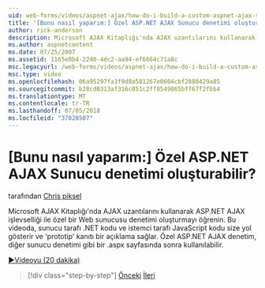 ```yaml
---
uid: web-forms/videos/aspnet-ajax/how-do-i-build-a-custom-aspnet-ajax-server-control
title: '[Bunu nasıl yaparım:] Özel ASP.NET AJAX Sunucu denetimi oluşturabilir? | Microsoft Docs'
author: rick-anderson
description: Microsoft AJAX Kitaplığı'nda AJAX uzantılarını kullanarak ASP.NET AJAX işlevselliği ile özel bir Web sunucusu denetimi oluşturmayı öğrenin. Bu videoda size...
ms.author: aspnetcontent
ms.date: 07/25/2007
ms.assetid: 1165e0b4-2240-4dc2-aa94-ef6664c71a8c
msc.legacyurl: /web-forms/videos/aspnet-ajax/how-do-i-build-a-custom-aspnet-ajax-server-control
msc.type: video
ms.openlocfilehash: 06a95297fa3f9d8a581267e0604cbf2880429a85
ms.sourcegitcommit: b28cd0313af316c051c2ff8549865bff67f2fbb4
ms.translationtype: MT
ms.contentlocale: tr-TR
ms.lasthandoff: 07/05/2018
ms.locfileid: "37828507"
---
```

<a name="how-do-i-build-a-custom-aspnet-ajax-server-control"></a>[Bunu nasıl yaparım:] Özel ASP.NET AJAX Sunucu denetimi oluşturabilir?
====================
tarafından [Chris piksel](https://twitter.com/chrispels)

Microsoft AJAX Kitaplığı'nda AJAX uzantılarını kullanarak ASP.NET AJAX işlevselliği ile özel bir Web sunucusu denetimi oluşturmayı öğrenin. Bu videoda, sunucu tarafı .NET kodu ve istemci tarafı JavaScript kodu size yol gösterir ve 'prototip' kanıtı bir açıklama sağlar. Özel ASP.NET AJAX denetim, diğer sunucu denetimi gibi bir .aspx sayfasında sonra kullanılabilir.

[&#9654;Videoyu (20 dakika)](https://channel9.msdn.com/Blogs/ASP-NET-Site-Videos/how-do-i-build-a-custom-aspnet-ajax-server-control)

> [!div class="step-by-step"]
> [Önceki](how-do-i-debug-aspnet-ajax-applications-using-visual-studio-2005.md)
> [İleri](how-do-i-use-javascript-to-refresh-an-aspnet-ajax-updatepanel.md)
